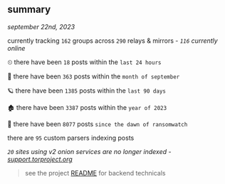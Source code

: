 
## summary
_september 22nd, 2023_

currently tracking `162` groups across `290` relays & mirrors - _`116` currently online_

⏲ there have been `18` posts within the `last 24 hours`

🦈 there have been `363` posts within the `month of september`

🪐 there have been `1385` posts within the `last 90 days`

🏚 there have been `3387` posts within the `year of 2023`

🦕 there have been `8077` posts `since the dawn of ransomwatch`

there are `95` custom parsers indexing posts

_`20` sites using v2 onion services are no longer indexed - [support.torproject.org](https://support.torproject.org/onionservices/v2-deprecation/)_

> see the project [README](https://github.com/joshhighet/ransomwatch#ransomwatch--) for backend technicals
